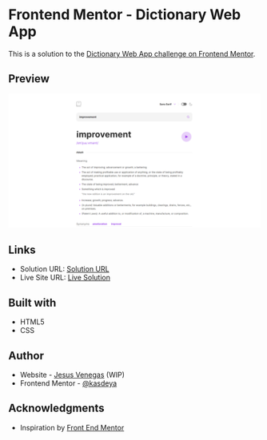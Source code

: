 # Frontend Mentor - Dictionary Web App

This is a solution to the [Dictionary Web App challenge on Frontend Mentor](https://www.frontendmentor.io/challenges/dictionary-web-app-h5wwnyuKFL).

## Preview

![screenshot](./public/screenshot.png)

## Links

- Solution URL: [Solution URL](https://www.frontendmentor.io/solutions/my-react-solution-HpPDC0Ft54)
- Live Site URL: [Live Solution](https://dictionary-web-app-five.vercel.app/)

## Built with

- HTML5
- CSS

## Author

- Website - [Jesus Venegas](https://www.jesusvenegas.com) (WIP)
- Frontend Mentor - [@kasdeya](https://www.frontendmentor.io/profile/kasdeya)

## Acknowledgments

- Inspiration by [Front End Mentor](https://www.frontendmentor.io/)
